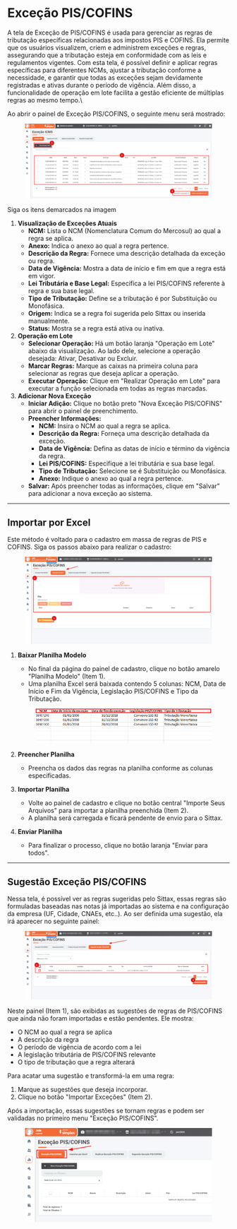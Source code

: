 # Exceção PIS/COFINS

A tela de Exceção de PIS/COFINS é usada para gerenciar as regras de tributação específicas relacionadas aos impostos PIS e COFINS. Ela permite que os usuários visualizem, criem e administrem exceções e regras, assegurando que a tributação esteja em conformidade com as leis e regulamentos vigentes. Com esta tela, é possível definir e aplicar regras específicas para diferentes NCMs, ajustar a tributação conforme a necessidade, e garantir que todas as exceções sejam devidamente registradas e ativas durante o período de vigência. Além disso, a funcionalidade de operação em lote facilita a gestão eficiente de múltiplas regras ao mesmo tempo.\


Ao abrir o painel de Exceção PIS/COFINS, o seguinte menu será mostrado:

<figure><img src="../../.gitbook/assets/image (141).png" alt=""><figcaption></figcaption></figure>

Siga os itens demarcados na imagem

1. **Visualização de Exceções Atuais**
   * **NCM:** Lista o NCM (Nomenclatura Comum do Mercosul) ao qual a regra se aplica.
   * **Anexo:** Indica o anexo ao qual a regra pertence.
   * **Descrição da Regra:** Fornece uma descrição detalhada da exceção ou regra.
   * **Data de Vigência:** Mostra a data de início e fim em que a regra está em vigor.
   * **Lei Tributária e Base Legal:** Especifica a lei PIS/COFINS referente à regra e sua base legal.
   * **Tipo de Tributação:** Define se a tributação é por Substituição ou Monofásica.
   * **Origem:** Indica se a regra foi sugerida pelo Sittax ou inserida manualmente.
   * **Status:** Mostra se a regra está ativa ou inativa.
2. **Operação em Lote**
   * **Selecionar Operação:** Há um botão laranja "Operação em Lote" abaixo da visualização. Ao lado dele, selecione a operação desejada: Ativar, Desativar ou Excluir.
   * **Marcar Regras:** Marque as caixas na primeira coluna para selecionar as regras que deseja aplicar a operação.
   * **Executar Operação:** Clique em "Realizar Operação em Lote" para executar a função selecionada em todas as regras marcadas.
3. **Adicionar Nova Exceção**
   * **Iniciar Adição:** Clique no botão preto "Nova Exceção PIS/COFINS" para abrir o painel de preenchimento.
   * **Preencher Informações:**
     * **NCM:** Insira o NCM ao qual a regra se aplica.
     * **Descrição da Regra:** Forneça uma descrição detalhada da exceção.
     * **Data de Vigência:** Defina as datas de início e término da vigência da regra.
     * **Lei PIS/COFINS:** Especifique a lei tributária e sua base legal.
     * **Tipo de Tributação:** Selecione se é Substituição ou Monofásica.
     * **Anexo:** Indique o anexo ao qual a regra pertence.
   * **Salvar:** Após preencher todas as informações, clique em "Salvar" para adicionar a nova exceção ao sistema.

***

## Importar por Excel

Este método é voltado para o cadastro em massa de regras de PIS e COFINS. Siga os passos abaixo para realizar o cadastro:

<figure><img src="../../.gitbook/assets/image (68).png" alt=""><figcaption></figcaption></figure>

1.  **Baixar Planilha Modelo**

    * No final da página do painel de cadastro, clique no botão amarelo "Planilha Modelo" (Item 1).
    * Uma planilha Excel será baixada contendo 5 colunas: NCM, Data de Início e Fim da Vigência, Legislação PIS/COFINS e Tipo da Tributação.

    <figure><img src="../../.gitbook/assets/image (70).png" alt=""><figcaption></figcaption></figure>
2. **Preencher Planilha**
   * Preencha os dados das regras na planilha conforme as colunas especificadas.
3. **Importar Planilha**
   * Volte ao painel de cadastro e clique no botão central "Importe Seus Arquivos" para importar a planilha preenchida (Item 2).
   * A planilha será carregada e ficará pendente de envio para o Sittax.
4. **Enviar Planilha**
   * Para finalizar o processo, clique no botão laranja "Enviar para todos".

***

## Sugestão Exceção PIS/COFINS

Nessa tela, é possível ver as regras sugeridas pelo Sittax, essas regras são formuladas baseadas nas notas já importadas ao sistema e na configuração da empresa (UF, Cidade, CNAEs, etc..). Ao ser definida uma sugestão, ela irá aparecer no seguinte painel:

<figure><img src="../../.gitbook/assets/image (72).png" alt=""><figcaption></figcaption></figure>

Neste painel (Item 1), são exibidas as sugestões de regras de PIS/COFINS que ainda não foram importadas e estão pendentes. Ele mostra:

* O NCM ao qual a regra se aplica
* A descrição da regra
* O período de vigência de acordo com a lei
* A legislação tributária de PIS/COFINS relevante
* O tipo de tributação que a regra alterará

Para acatar uma sugestão e transformá-la em uma regra:

1. Marque as sugestões que deseja incorporar.
2. Clique no botão "Importar Exceções" (Item 2).

Após a importação, essas sugestões se tornam regras e podem ser validadas no primeiro menu "Exceção PIS/COFINS".

<figure><img src="../../.gitbook/assets/image (139).png" alt=""><figcaption></figcaption></figure>
